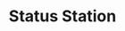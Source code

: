 ---
id: statusstation
title: Status Station
tags:
  - Info
  - Character
sidebar_position: 8
slug: /status_station
---